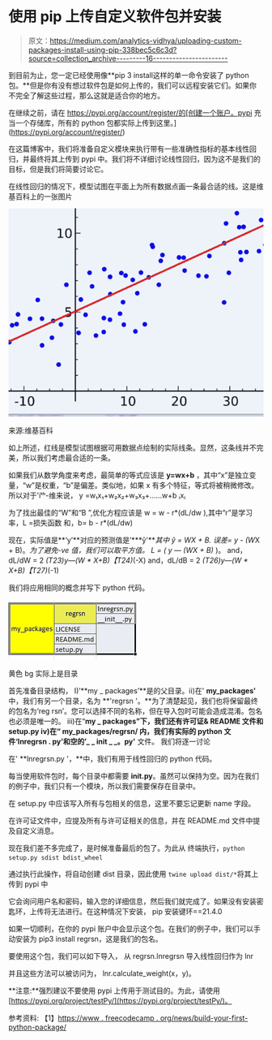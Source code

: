 # 使用 pip 上传自定义软件包并安装

> 原文：<https://medium.com/analytics-vidhya/uploading-custom-packages-install-using-pip-338bec5c6c3d?source=collection_archive---------16----------------------->

到目前为止，您一定已经使用像**pip 3 install<package _ name>这样的单一命令安装了 python 包。**但是你有没有想过软件包是如何上传的，我们可以远程安装它们。如果你不完全了解这些过程，那么这就是适合你的地方。

在继续之前，请在 https://pypi.org/account/register/的[创建一个账户。pypi 充当一个存储库，所有的 python 包都实际上传到这里。](https://pypi.org/account/register/)

在这篇博客中，我们将准备自定义模块来执行带有一些准确性指标的基本线性回归，并最终将其上传到 pypi 中。我们将不详细讨论线性回归，因为这不是我们的目标，但是我们将简要讨论它。

在线性回归的情况下，模型试图在平面上为所有数据点画一条最合适的线。这是维基百科上的一张图片

![](img/f5592977964433c2f3c5e5fb020507cc.png)

来源:维基百科

如上所述，红线是模型试图根据可用数据点绘制的实际线条。显然，这条线并不完美，所以我们考虑最合适的一条。

如果我们从数学角度来考虑，最简单的等式应该是 **y=wx+b** ，其中“x”是独立变量，“w”是权重，“b”是偏差。类似地，如果 x 有多个特征，等式将被稍微修改。所以对于'iᵗʰ-维来说，
y =w₁x₁+w₂x₂+w₃x₃+……w+b ᵢxᵢ

为了找出最佳的“W”和“B ”,优化方程应该是
w = w - r*(dL/dw ),其中“r”是学习率，L =损失函数
和，b= b - r*(dL/dw)

现在，实际值是**‘y’**对应的预测值是’***ŷ'****其中
ŷ = W*X + B.
误差= y - (W*X + B)。*为了避免-ve 值，我们可以取平方值。
L = ( *y — (W*X + B)* )。
and，dL/dW = 2 *(T23)y—(W * X+B)【T24)*(-X)
and，dL/dB = 2 *(T26)y—(W * X+B)【T27)*(-1)

我们将应用相同的概念并写下 python 代码。

![](img/f65fcf7ca8df0bad91ab90fb67ba6ca6.png)

黄色 bg 实际上是目录

首先准备目录结构，
I)’**my _ packages’**是的父目录。ii)在' **my_packages'** 中，我们有另一个目录，名为 **'regrsn '。**为了清楚起见，我们也将保留最终的包名为‘reg rsn’。您可以选择不同的名称，但在导入包时可能会造成混淆。包名也必须是唯一的。
iii)在“**my _ packages”**下，我们还有许可证& README 文件和 setup.py
iv)在“ **my_packages/regrsn/** 内，我们有实际的 python 文件**‘lnregrsn . py’**和空的**’_ _ init _ _。py'** 文件。
我们将逐一讨论

在' **lnregrsn.py '，**中，我们有用于线性回归的 python 代码。

每当使用软件包时，每个目录中都需要 __init.py__。虽然可以保持为空。因为在我们的例子中，我们只有一个模块，所以我们需要保存在目录中。

在 setup.py 中应该写入所有与包相关的信息，这里不要忘记更新 name 字段。

在许可证文件中，应提及所有与许可证相关的信息，并在 README.md 文件中提及自定义消息。

现在我们差不多完成了，是时候准备最后的包了。为此从
终端执行，`python setup.py sdist bdist_wheel`

通过执行此操作，将自动创建 dist 目录，因此使用
`twine upload dist/*`将其上传到 pypi 中

它会询问用户名和密码，输入您的详细信息，然后我们就完成了。如果没有安装密匙环，上传将无法进行。在这种情况下安装，
pip 安装键环==21.4.0

如果一切顺利，在你的 pypi 账户中会显示这个包。在我们的例子中，我们可以手动安装为 pip3 install regrsn，这是我们的包名。

要使用这个包，我们可以如下导入，
从 regrsn.lnregrsn 导入线性回归作为 lnr

并且这些方法可以被访问为，
lnr.calculate_weight(x，y)。

**注意:**强烈建议不要使用 pypi 上传用于测试目的。为此，请使用[https://pypi.org/project/testPy/](https://pypi.org/project/testPy/)。

参考资料:
【1】[https://www . freecodecamp . org/news/build-your-first-python-package/](https://www.freecodecamp.org/news/build-your-first-python-package/)